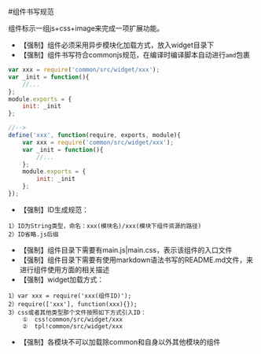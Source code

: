 #组件书写规范

组件标示一组js+css+image来完成一项扩展功能。

* 【强制】组件必须采用异步模块化加载方式，放入widget目录下
* 【强制】组件书写符合commonjs规范，在编译时编译脚本自动进行`amd`包裹
```javascript
var xxx = require('common/src/widget/xxx');
var _init = function(){
    //...
};
module.exports = {
    init: _init
};

//-->
define('xxx', function(require, exports, module){
    var xxx = require('common/src/widget/xxx');
    var _init = function(){
        //...
    };
    module.exports = {
        init: _init
    };
});
```
* 【强制】ID生成规范：
```
1）ID为String类型，命名：xxx(模块名)/xxx(模块下组件资源的路径)
2）ID省略.js后缀
```
* 【强制】组件目录下需要有main.js|main.css，表示该组件的入口文件
* 【强制】组件目录下需要有使用markdown语法书写的README.md文件，来进行组件使用方面的相关描述
* 【强制】widget加载方式：
```
1）var xxx = require('xxx(组件ID)');
2）require(['xxx'], function(xxx){});
3）css或者其他类型那个文件按照如下方式引入ID：
    ①  css!common/src/widget/xxx
    ②  tpl!common/src/widget/xxx
```
* 【强制】各模块不可以加载除common和自身以外其他模块的组件
